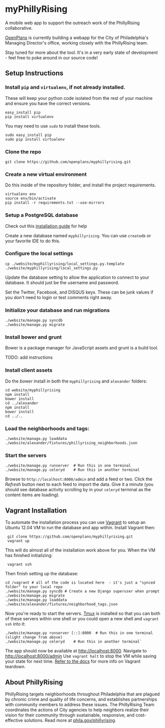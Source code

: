myPhillyRising
==============

A mobile web app to support the outreach work of the PhillyRising collaborative. 
 
[OpenPlans](http://openplans.org) is currently building a webapp for the City of Philadelphia's Managing Director's office, working closely with the PhillyRising team. 

Stay tuned for more about the tool. It's in a very early state of development - feel free to poke around in our source code!


Setup Instructions
------------------

### Install `pip` and `virtualenv`, if not already installed.

These will keep your python code isolated from the rest of your machine and ensure you have
the correct versions.

    easy_install pip
    pip install virtualenv

You may need to use `sudo` to install these tools.

    sudo easy_install pip
    sudo pip install virtualenv

### Clone the repo

    git clone https://github.com/openplans/myphillyrising.git

### Create a new virtual environment

Do this inside of the repository folder, and install the project requirements.

    virtualenv env
    source env/bin/activate
    pip install -r requirements.txt --use-mirrors

### Setup a PostgreSQL database

Check out this [installation guide](https://wiki.postgresql.org/wiki/Detailed_installation_guides) for help

Create a new database named `myphillyrising`. You can use `createdb` or your 
favorite IDE to do this.

### Configure the local settings

    cp ./website/myphillyrising/local_settings.py.template ./website/myphillyrising/local_settings.py

Update the database setting to allow the application to connect to your database. 
It should just be the username and password.

Set the Twitter, Facebook, and DISQUS keys. These can be junk values if you don't 
need to login or test comments right away.
    
### Initialize your database and run migrations

    ./website/manage.py syncdb
    ./website/manage.py migrate


### Install bower and grunt

Bower is a package manager for JavaScript assets and grunt is a build tool.

TODO: add instructions


### Install client assets

Do the *bower* install in both the `myphillyrising` and `alexander` folders:

    cd website/myphillyrising
    npm install
    bower install
    cd ../alexander
    npm install
    bower install
    cd ../..

### Load the neighborhoods and tags:

    ./website/manage.py loaddata ./website/alexander/fixtures/phillyrising_neighborhoods.json

### Start the servers

    ./website/manage.py runserver  # Run this in one terminal
    ./website/manage.py celeryd    # Run this in another terminal

Browse to `http://localhost:8000/admin` and add a feed or two. Click the *Refresh* button next to each feed to import the data. Give it a minute (you should see database activity scrolling by in your `celeryd` terminal as the content items are loading).

Vagrant Installation
------------------

To automate the installation process you can use [Vagrant](http://www.vagrantup.com) to setup an Ubuntu 12.04 VM to run the database and app within. Install Vagrant then:

     git clone https://github.com/openplans/myphillyrising.git
     vagrant up

This will do almost all of the installation work above for you. When the VM has finished initializing:

     vagrant ssh

Then finish setting up the database:

    cd /vagrant # all of the code is located here  - it's just a "synced folder" to your local repo
    ./website/manage.py syncdb # Create a new Django superuser when prompt
    ./website/manage.py migrate
    ./website/manage.py loaddata ./website/alexander/fixtures/neighborhood_tags.json

Now you're ready to start the servers. [Tmux](http://tmux.sourceforge.net/) is installed so that you can both of these servers within one shell or you could open a new shell and `vagrant ssh` into it:

    ./website/manage.py runserver [::]:8000  # Run this in one terminal (slight change from above)
    ./website/manage.py celeryd    # Run this in another terminal`

The app should now be available at [http://localhost:8000](http://localhost:8000). Navigate to [http://localhost:8000/admin](http://localhost:8000/admin) Use `vagrant halt` to stop the VM while saving your state for next time. [Refer to the docs](http://docs.vagrantup.com/v2/getting-started/teardown.html) for more info on Vagrant teardown.

About PhillyRising
------------------
PhillyRising targets neighborhoods throughout Philadelphia that are plagued by chronic crime and quality of life concerns, and establishes partnerships with community members to address these issues. The PhillyRising Team coordinates the actions of City agencies to help neighbors realize their vision for their community through sustainable, responsive, and cost-effective solutions. Read more at [phila.gov/phillyrising](http://www.phila.gov/phillyrising/).
